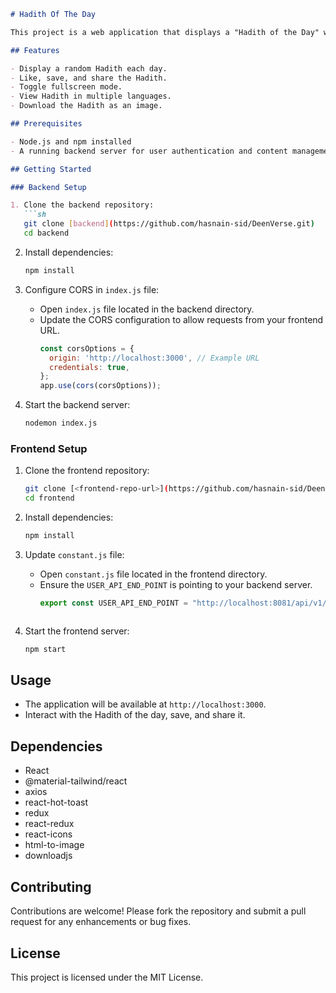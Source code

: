 
```markdown
# Hadith Of The Day

This project is a web application that displays a "Hadith of the Day" with features for sharing, saving, and interacting with the Hadith. The application uses React for the frontend and `@material-tailwind/react` for UI components.

## Features

- Display a random Hadith each day.
- Like, save, and share the Hadith.
- Toggle fullscreen mode.
- View Hadith in multiple languages.
- Download the Hadith as an image.

## Prerequisites

- Node.js and npm installed
- A running backend server for user authentication and content management

## Getting Started

### Backend Setup

1. Clone the backend repository:
   ```sh
   git clone [backend](https://github.com/hasnain-sid/DeenVerse.git)
   cd backend
   ```

2. Install dependencies:
   ```sh
   npm install
   ```


3. Configure CORS in `index.js` file:
   - Open `index.js` file located in the backend directory.
   - Update the CORS configuration to allow requests from your frontend URL.
     ```javascript
     const corsOptions = {
       origin: 'http://localhost:3000', // Example URL
       credentials: true,
     };
     app.use(cors(corsOptions));
     ```

4. Start the backend server:
   ```sh
   nodemon index.js
   ```

### Frontend Setup

1. Clone the frontend repository:
   ```sh
   git clone [<frontend-repo-url>](https://github.com/hasnain-sid/DeenVerse.git)
   cd frontend
   ```

2. Install dependencies:
   ```sh
   npm install
   ```

3. Update `constant.js` file:
   - Open `constant.js` file located in the frontend directory.
   - Ensure the `USER_API_END_POINT` is pointing to your backend server.
     ```javascript    
     export const USER_API_END_POINT = "http://localhost:8081/api/v1/user"
   ```
     ```

4. Start the frontend server:
   ```sh
   npm start
   ```

## Usage

- The application will be available at `http://localhost:3000`.
- Interact with the Hadith of the day, save, and share it.

## Dependencies

- React
- @material-tailwind/react
- axios
- react-hot-toast
- redux
- react-redux
- react-icons
- html-to-image
- downloadjs

## Contributing

Contributions are welcome! Please fork the repository and submit a pull request for any enhancements or bug fixes.

## License

This project is licensed under the MIT License.
 

 
